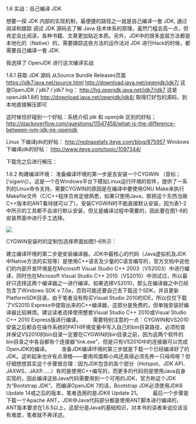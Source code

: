 1.6 实战：自己编译 JDK

想要一探 JDK 内部的实现机制，最便捷的路径之一就是自己编译一套 JDK, 通过阅读和跟踪 调试 JDK 源码去了解 Java 技术体系的原理，虽然门槛会高一点，但肯定会比阅读，各种书籍、文章更加贴近本质。另外，JDK中的很多底层方法都是本地化的（Native）的，需要跟踪这些方法的运作活对 JDK 进行Hack的时候，都需要自己编译一套 JDK.

我选择了 OpenJDK 进行这次编译实战

1.6.1 获取 JDK 源码
从Source Bundle Releases页面 https://jdk7.java.net/source.html
http://download.java.net/openjdk/jdk7/
这是OpenJDK / jdk7 / jdk7 log： http://hg.openjdk.java.net/jdk7/jdk7
这是openJdk1.8的 http://download.java.net/openjdk/jdk8/
取得打好包的源码，到本地直接解压即可


这时候恰好碰到一个好帖：系统介绍 jdk 和 openjdk 区别的好帖；
http://stackoverflow.com/questions/11547458/what-is-the-difference-between-jvm-jdk-jre-openjdk

Linux 下编译jdk的好帖：
http://rednaxelafx.iteye.com/blog/875957
Windows 下编译jdk的好帖：
http://www.iteye.com/topic/1097344/

下载完之后进行解压：

1.6.2 构建编译环境：
准备编译环境的第一步是去安装一个CYGWIN （音标； [’sigwin]）。这是一个在Windows平台下模拟Linux运行环境的软件，提供了一系列的Linux命令支持。需要CYGWIN的原因是在编译中要使用GNU Make来执行Makefile文件（C/C++程序员肯定很熟悉，如果只使用Java，那把这个东西当做C++版本的ANT看待就可以了）。安装CYGWIN时不能直接默认安装，因为表1-2中所示的工具都不会进行默认安装，但又是编译过程中需要的，因此要在图1-6的安装界面中进行手工选择。

![](../images/1/1.6.2—1.jpeg)


CYGWIN安装时的定制包选择界面如图1-6所示： 


建立编译环境的第二步是安装编译器。JDK中最核心的代码（Java虚拟机及JDK中Native方法的实现等）是使用C++语言及少量的C语言编写的，官方文档中说他们的内部开发环境是在Microsoft Visual Studio C++ 2003（VS2003）中进行编译，同时也在Microsoft Visual Studio C++ 2010（VS2010）中测试过，所以最好只选择这两个编译器之一进行编译。如果选择VS2010，那么在编译器之中已经包含了Windows SDK v 7.0a，否则可能还要自己去下载这个SDK，并且更新PlatformSDK目录。由于笔者没有购买Visual Studio 2010的IDE，所以仅仅下载了VS2010 Express中提取出来的C++编译器，这部分是免费的，但单独安装好编译器比较麻烦。建议读者选择使用整套Visual Studio C++ 2010或Visual Studio C++ 2010 Express版进行编译。 
　　需要特别注意的一点：CYGWIN和VS2010安装之后都会在操作系统的PATH环境变量中写入自己的bin目录路径，必须检查并保证VS2010的bin目录一定要在CYGWIN的bin目录之前，因为这两个软件的bin目录之中各自都有个连接器“link.exe”，但是只有VS2010中的连接器可以完成OpenJDK的编译。 
　　准备JDK编译环境的第三步就是下载一个已经编译好了的JDK。这听起来也许有点滑稽——要用鸡蛋孵小鸡还真得必须先养一只母鸡呀？但仔细想想其实这个步骤很合理：因为JDK包含的各个部分（Hotspot、JDK API、JAXWS、JAXP……）有的是使用C++编写的，而更多的代码则是使用Java自身实现的，因此编译这些Java代码需要用到一个可用的JDK，官方称这个JDK为“Bootstrap JDK”。而编译OpenJDK 7的话，Bootstrap JDK必须使用JDK6 Update 14或之后的版本，笔者选用的是JDK6 Update 21。 
　　最后一个步骤是下载一个Apache ANT，JDK中Java代码部分都是使用ANT脚本进行编译的，ANT版本要求在1.6.5以上，这部分是Java的基础知识，对本书的读者来说应该没有难度，笔者就不再详述。 






